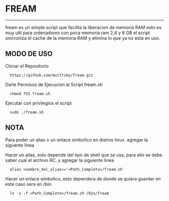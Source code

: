 # FREAM
--------

fream es un simple script que facilita la liberacion de memoria RAM
esto es muy util para ordenadores con poca memoria ram 2,4 y 8 GB
el script sincroniza el cache de la memoria RAM y elimina lo que ya
no esta en uso.

MODO DE USO
-----------

Clonar el Repositorio

      https://github.com/multtimy/fream.git

Darle Permisos de Ejecucion al Script fream.sh

      chmod 755 fream.sh

Ejecutar con privilegios el script

      sudo ./fream.sh



NOTA
----

Para poder un alias o un enlace simbolico en distros linux. agregar la
siguente linea


Hacer un alias, esto depende del tipo de shell que se use, para ello
se debe saber cual el archivo RC. y agregar la siguiente linea


      alias <nombre_del_alias>='<Path_Completo>/fream.sh'


Hacer un enlace simbolico, esto dependera de donde se quiera guardar
en este caso sera en /bin.

      ln -s -f <Path_Completo>/fream.sh /bin/fream





